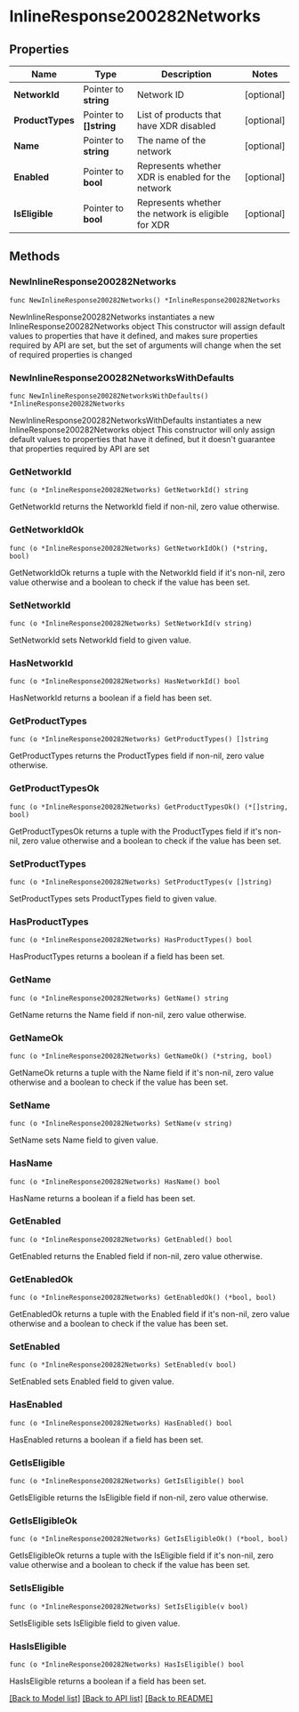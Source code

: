 # InlineResponse200282Networks

## Properties

Name | Type | Description | Notes
------------ | ------------- | ------------- | -------------
**NetworkId** | Pointer to **string** | Network ID | [optional] 
**ProductTypes** | Pointer to **[]string** | List of products that have XDR disabled | [optional] 
**Name** | Pointer to **string** | The name of the network | [optional] 
**Enabled** | Pointer to **bool** | Represents whether XDR is enabled for the network | [optional] 
**IsEligible** | Pointer to **bool** | Represents whether the network is eligible for XDR | [optional] 

## Methods

### NewInlineResponse200282Networks

`func NewInlineResponse200282Networks() *InlineResponse200282Networks`

NewInlineResponse200282Networks instantiates a new InlineResponse200282Networks object
This constructor will assign default values to properties that have it defined,
and makes sure properties required by API are set, but the set of arguments
will change when the set of required properties is changed

### NewInlineResponse200282NetworksWithDefaults

`func NewInlineResponse200282NetworksWithDefaults() *InlineResponse200282Networks`

NewInlineResponse200282NetworksWithDefaults instantiates a new InlineResponse200282Networks object
This constructor will only assign default values to properties that have it defined,
but it doesn't guarantee that properties required by API are set

### GetNetworkId

`func (o *InlineResponse200282Networks) GetNetworkId() string`

GetNetworkId returns the NetworkId field if non-nil, zero value otherwise.

### GetNetworkIdOk

`func (o *InlineResponse200282Networks) GetNetworkIdOk() (*string, bool)`

GetNetworkIdOk returns a tuple with the NetworkId field if it's non-nil, zero value otherwise
and a boolean to check if the value has been set.

### SetNetworkId

`func (o *InlineResponse200282Networks) SetNetworkId(v string)`

SetNetworkId sets NetworkId field to given value.

### HasNetworkId

`func (o *InlineResponse200282Networks) HasNetworkId() bool`

HasNetworkId returns a boolean if a field has been set.

### GetProductTypes

`func (o *InlineResponse200282Networks) GetProductTypes() []string`

GetProductTypes returns the ProductTypes field if non-nil, zero value otherwise.

### GetProductTypesOk

`func (o *InlineResponse200282Networks) GetProductTypesOk() (*[]string, bool)`

GetProductTypesOk returns a tuple with the ProductTypes field if it's non-nil, zero value otherwise
and a boolean to check if the value has been set.

### SetProductTypes

`func (o *InlineResponse200282Networks) SetProductTypes(v []string)`

SetProductTypes sets ProductTypes field to given value.

### HasProductTypes

`func (o *InlineResponse200282Networks) HasProductTypes() bool`

HasProductTypes returns a boolean if a field has been set.

### GetName

`func (o *InlineResponse200282Networks) GetName() string`

GetName returns the Name field if non-nil, zero value otherwise.

### GetNameOk

`func (o *InlineResponse200282Networks) GetNameOk() (*string, bool)`

GetNameOk returns a tuple with the Name field if it's non-nil, zero value otherwise
and a boolean to check if the value has been set.

### SetName

`func (o *InlineResponse200282Networks) SetName(v string)`

SetName sets Name field to given value.

### HasName

`func (o *InlineResponse200282Networks) HasName() bool`

HasName returns a boolean if a field has been set.

### GetEnabled

`func (o *InlineResponse200282Networks) GetEnabled() bool`

GetEnabled returns the Enabled field if non-nil, zero value otherwise.

### GetEnabledOk

`func (o *InlineResponse200282Networks) GetEnabledOk() (*bool, bool)`

GetEnabledOk returns a tuple with the Enabled field if it's non-nil, zero value otherwise
and a boolean to check if the value has been set.

### SetEnabled

`func (o *InlineResponse200282Networks) SetEnabled(v bool)`

SetEnabled sets Enabled field to given value.

### HasEnabled

`func (o *InlineResponse200282Networks) HasEnabled() bool`

HasEnabled returns a boolean if a field has been set.

### GetIsEligible

`func (o *InlineResponse200282Networks) GetIsEligible() bool`

GetIsEligible returns the IsEligible field if non-nil, zero value otherwise.

### GetIsEligibleOk

`func (o *InlineResponse200282Networks) GetIsEligibleOk() (*bool, bool)`

GetIsEligibleOk returns a tuple with the IsEligible field if it's non-nil, zero value otherwise
and a boolean to check if the value has been set.

### SetIsEligible

`func (o *InlineResponse200282Networks) SetIsEligible(v bool)`

SetIsEligible sets IsEligible field to given value.

### HasIsEligible

`func (o *InlineResponse200282Networks) HasIsEligible() bool`

HasIsEligible returns a boolean if a field has been set.


[[Back to Model list]](../README.md#documentation-for-models) [[Back to API list]](../README.md#documentation-for-api-endpoints) [[Back to README]](../README.md)


